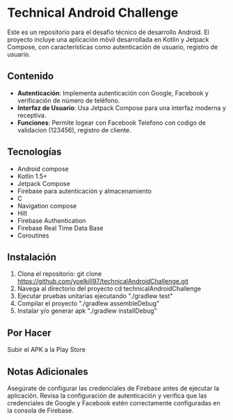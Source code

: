 # Technical Android Challenge

Este es un repositorio para el desafío técnico de desarrollo Android. El proyecto incluye una aplicación móvil desarrollada en Kotlin y Jetpack Compose, con características como autenticación de usuario, registro de usuario.

## Contenido

- **Autenticación**: Implementa autenticación con Google, Facebook y verificación de número de teléfono.
- **Interfaz de Usuario**: Usa Jetpack Compose para una interfaz moderna y receptiva.
- **Funciones**: Permite logear con Facebook Telefono con codigo de validacion (123456), registro de cliente.

## Tecnologías

- Android compose
- Kotlin 1.5+
- Jetpack Compose
- Firebase para autenticación y almacenamiento
- C
- Navigation compose
- Hilt
- Firebase Authentication
- Firebase Real Time Data Base
- Coroutines

## Instalación

1. Clona el repositorio:
  git clone https://github.com/yoelkill97/technicalAndroidChallenge.git
2. Navega al directorio del proyecto
   cd technicalAndroidChallenge
3. Ejecutar pruebas unitarias ejecutando "./gradlew test"
4. Compilar el proyecto "./gradlew assembleDebug"
5. Instalar y/o generar apk "./gradlew installDebug"


## Por Hacer
 Subir el APK a la Play Store

## Notas Adicionales

Asegúrate de configurar las credenciales de Firebase antes de ejecutar la aplicación.
Revisa la configuración de autenticación y verifica que las credenciales de Google y Facebook estén correctamente configuradas en la consola de Firebase.

